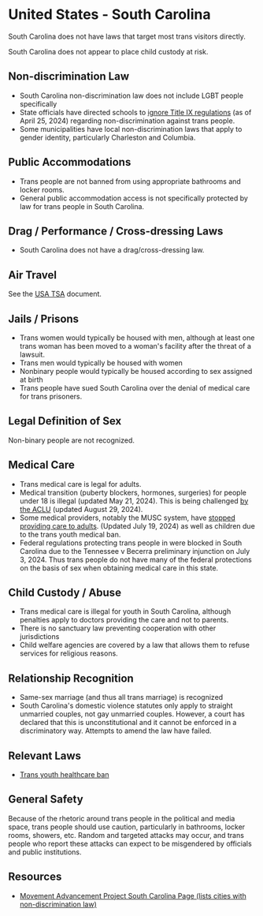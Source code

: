 # United States - South Carolina

South Carolina does not have laws that target most trans visitors directly.

South Carolina does not appear to place child custody at risk.

## Non-discrimination Law

 * South Carolina non-discrimination law does not include LGBT people specifically
 * State officials have directed schools to [ignore Title IX
   regulations](https://www.losangelesblade.com/2024/04/25/four-states-to-ignore-new-title-ix-rules-protecting-trans-students/)
   (as of April 25, 2024) regarding non-discrimination against trans people.
 * Some municipalities have local non-discrimination laws that apply to
   gender identity, particularly Charleston and Columbia.

## Public Accommodations

 * Trans people are not banned from using appropriate bathrooms and locker
   rooms.
 * General public accommodation access is not specifically protected by law
   for trans people in South Carolina.

## Drag / Performance / Cross-dressing Laws

 * South Carolina does not have a drag/cross-dressing law.

## Air Travel

See the [USA TSA](notes/tsa.md) document.

## Jails / Prisons

 * Trans women would typically be housed with men, although at least one
   trans woman has been moved to a woman's facility after the threat of
   a lawsuit.
 * Trans men would typically be housed with women
 * Nonbinary people would typically be housed according to sex
   assigned at birth
 * Trans people have sued South Carolina over the denial of medical
   care for trans prisoners.

## Legal Definition of Sex

Non-binary people are not recognized.

## Medical Care

 * Trans medical care is legal for adults.
 * Medical transition (puberty blockers, hormones, surgeries) for people
   under 18 is illegal (updated May 21, 2024).  This is being
   challenged [by the
   ACLU](https://www.aclu.org/press-releases/trans-people-families-file-lawsuit-against-south-carolinas-gender-affirming-care-ban)
   (updated August 29, 2024).
 * Some medical providers, notably the MUSC system, have [stopped
   providing care to
   adults](https://www.postandcourier.com/health/musc-transgender-ban-hormones-mount-pleasant/article_6f54ffa4-42d7-11ef-8035-afdc74e1b419.html).  (Updated July 19, 2024)
   as well as children due to the trans youth medical ban.
 * Federal regulations protecting trans people in were blocked in
   South Carolina due to the Tennessee v Becerra preliminary injunction on
   July 3, 2024. Thus trans people do not have many of the federal
   protections on the basis of sex when obtaining medical care in this
   state.

## Child Custody / Abuse

 * Trans medical care is illegal for youth in South Carolina, although
   penalties apply to doctors providing the care and not to parents.
 * There is no sanctuary law preventing cooperation with other
   jurisdictions
 * Child welfare agencies are covered by a law that allows them to
   refuse services for religious reasons.
 
## Relationship Recognition

 * Same-sex marriage (and thus all trans marriage) is recognized
 * South Carolina's domestic violence statutes only apply to straight
   unmarried couples, not gay unmarried couples. However, a court has
   declared that this is unconstitutional and it cannot be enforced in
   a discriminatory way.  Attempts to amend the law have failed.

## Relevant Laws

 * [Trans youth healthcare ban](https://www.scstatehouse.gov/sess125_2023-2024/bills/4624.htm)

## General Safety

Because of the rhetoric around trans people in the political and media
space, trans people should use caution, particularly in bathrooms,
locker rooms, showers, etc.  Random and targeted attacks may occur, and
trans people who report these attacks can expect to be misgendered by
officials and public institutions.

## Resources

 * [Movement Advancement Project South Carolina Page (lists cities with non-discrimination law)](https://www.lgbtmap.org/equality_maps/profile_state/SC)
